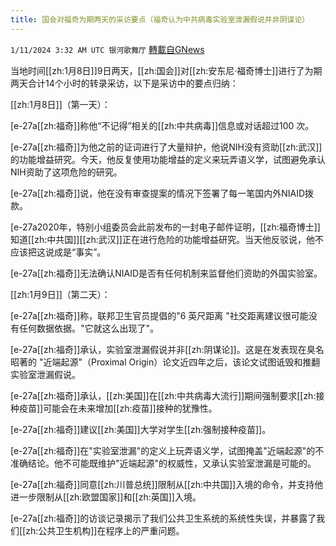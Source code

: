 ```yaml
---
title: 国会对福奇为期两天的采访要点（福奇认为中共病毒实验室泄漏假说并非阴谋论）
---
```

`1/11/2024 3:32 AM UTC 银河歌舞厅` [轉載自GNews](https://gnews.org/articles/2207089)

当地时间[[zh:1月8日]]9日两天，[[zh:国会]]对[[zh:安东尼·福奇博士]]进行了为期两天合计14个小时的转录采访，以下是采访中的要点归纳：

[[zh:1月8日]]（第一天）：

[e-27a️️️[[zh:福奇]]称他“不记得”相关的[[zh:中共病毒]]信息或对话超过100 次。

[e-27a️️️[[zh:福奇]]为他之前的证词进行了大量辩护，他说NIH没有资助[[zh:武汉]]的功能增益研究。今天，他反复使用功能增益的定义来玩弄语义学，试图避免承认NIH资助了这项危险的研究。

[e-27a️️️[[zh:福奇]]说，他在没有审查提案的情况下签署了每一笔国内外NIAID拨款。

[e-27a️️️2020年，特别小组委员会此前发布的一封电子邮件证明，[[zh:福奇博士]]知道[[zh:中共国]][[zh:武汉]]正在进行危险的功能增益研究。当天他反驳说，他不应该把这说成是“事实”。

[e-27a️️️[[zh:福奇]]无法确认NIAID是否有任何机制来监督他们资助的外国实验室。

[[zh:1月9日]]（第二天）：

[e-27a️️️[[zh:福奇]]称，联邦卫生官员提倡的"6 英尺距离 "社交距离建议很可能没有任何数据依据。"它就这么出现了"。

[e-27a️️️[[zh:福奇]]承认，实验室泄漏假说并非[[zh:阴谋论]]。这是在发表现在臭名昭著的 "近端起源"（Proximal Origin）论文近四年之后，该论文试图诋毁和推翻实验室泄漏假说。

[e-27a️️️[[zh:福奇]]承认，[[zh:美国]]在[[zh:中共病毒大流行]]期间强制要求[[zh:接种疫苗]]可能会在未来增加[[zh:疫苗]]接种的犹豫性。

[e-27a️️️[[zh:福奇]]建议[[zh:美国]]大学对学生[[zh:强制接种疫苗]]。

[e-27a️️️[[zh:福奇]]在"实验室泄漏"的定义上玩弄语义学，试图掩盖"近端起源"的不准确结论。他不可能既维护"近端起源"的权威性，又承认实验室泄漏是可能的。

[e-27a️️️[[zh:福奇]]同意[[zh:川普总统]]限制从[[zh:中共国]]入境的命令，并支持他进一步限制从[[zh:欧盟国家]]和[[zh:英国]]入境。

[e-27a️️️[[zh:福奇]]的访谈记录揭示了我们公共卫生系统的系统性失误，并暴露了我们[[zh:公共卫生机构]]在程序上的严重问题。


